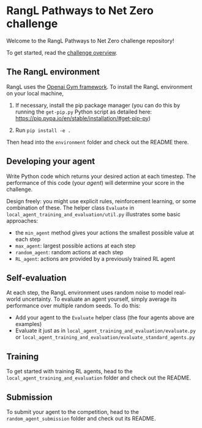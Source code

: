 # RangL Pathways to Net Zero challenge

Welcome to the RangL Pathways to Net Zero challenge repository! 

To get started, read the [challenge overview](http://51.132.63.168:8888/web/challenges/challenge-page/8/overview).

## The RangL environment

RangL uses the [Openai Gym framework](https://gym.openai.com). To install the RangL environment on your local machine, 

1. If necessary, install the pip package manager (you can do this by running the `get-pip.py` Python script as detailed here: https://pip.pypa.io/en/stable/installation/#get-pip-py)

2. Run `pip install -e .`

Then head into the `environment` folder and check out the README there.

## Developing your agent

Write Python code which returns your desired action at each timestep. The performance of this code (your _agent_) will determine your score in the challenge. 

Design freely: you might use explicit rules, reinforcement learning, or some combination of these. The helper class `Evaluate` in `local_agent_training_and_evaluation/util.py` illustrates some basic approaches:

* the `min_agent` method gives your actions the smallest possible value at each step
* `max_agent`: largest possible actions at each step
* `random_agent`: random actions at each step
* `RL_agent`: actions are provided by a previously trained RL agent

## Self-evaluation

At each step, the RangL environment uses random noise to model real-world uncertainty. To evaluate an agent yourself, simply average its performance over multiple random seeds. To do this:

* Add your agent to the `Evaluate` helper class (the four agents above are examples)
* Evaluate it just as in `local_agent_training_and_evaluation/evaluate.py` or `local_agent_training_and_evaluation/evaluate_standard_agents.py`

## Training 

To get started with training RL agents, head to the `local_agent_training_and_evaluation` folder and check out the README.

## Submission

To submit your agent to the competition, head to the `random_agent_submission` folder and check out its README.

